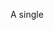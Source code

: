 A single <script> tag can’t have both the src attribute and code inside.

This won’t work:
```javascript
<script src="file.js">
  alert(1); // the content is ignored, because src is set
</script>
```
We must choose either an external <script src="…"> or a regular <script> with code.

The example above can be split into two scripts to work:
```javascript
<script src="file.js"></script>
<script>
  alert(1);
</script>
```
